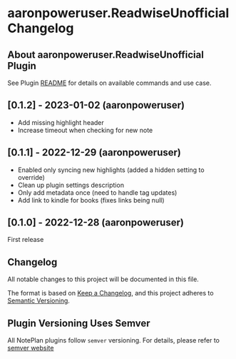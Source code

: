 # aaronpoweruser.ReadwiseUnofficial Changelog

## About aaronpoweruser.ReadwiseUnofficial Plugin

See Plugin [README](https://github.com/NotePlan/plugins/blob/main/aaronpoweruser.ReadwiseUnofficial/README.md) for details on available commands and use case.


## [0.1.2] - 2023-01-02 (aaronpoweruser)
- Add missing highlight header
- Increase timeout when checking for new note

## [0.1.1] - 2022-12-29 (aaronpoweruser)

- Enabled only syncing new highlights (added a hidden setting to override)
- Clean up plugin settings description
- Only add metadata once (need to handle tag updates)
- Add link to kindle for books (fixes links being null)

## [0.1.0] - 2022-12-28 (aaronpoweruser)
First release

## Changelog

All notable changes to this project will be documented in this file.

The format is based on [Keep a Changelog](https://keepachangelog.com/en/1.0.0/),
and this project adheres to [Semantic Versioning](https://semver.org/spec/v2.0.0.html).

## Plugin Versioning Uses Semver

All NotePlan plugins follow `semver` versioning. For details, please refer to [semver website](https://semver.org/)
